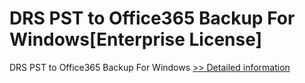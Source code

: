 # DRS PST to Office365 Backup For Windows[Enterprise License]
DRS PST to Office365 Backup For Windows
[>> Detailed information](https://secure.shareit.com/shareit/product.html?productid=301004979&affiliateid=200057808)